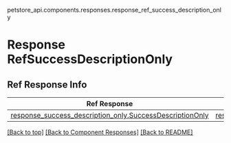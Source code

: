 petstore_api.components.responses.response_ref_success_description_only
# Response RefSuccessDescriptionOnly

## Ref Response Info
Ref Response | ApiResponse
------------ | -----------
[response_success_description_only.SuccessDescriptionOnly](../../components/responses/response_success_description_only.md#successdescriptiononly) | [response_success_description_only.ApiResponse](../../components/responses/response_success_description_only.md#apiresponse)

[[Back to top]](#top) [[Back to Component Responses]](../../../README.md#Component-Responses) [[Back to README]](../../../README.md)
